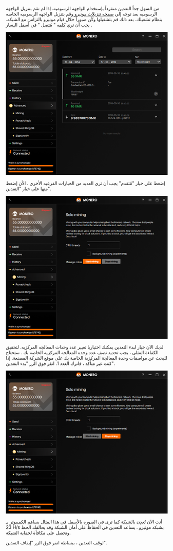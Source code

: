 من السهل جداً التعدين منفرداً بإستخدام الواجهه الرسوميه. إذا لم تقم بتنزيل الواجهه الرسوميه بعد توجه إلي  <a href="{{site.baseurl}}/downloads/">صفحه تنزيلات مونيرو </a> وقم بتنزيل الواجهه الرسوميه الخاصه بنظام تشغيلك. بعد ذلك قم بتشغيلها وكُن صبوراً خلال قيام مونيرو بالتزامن مع الشبكه. يجب أن تري كلمه " مُتصل " في أسفل اليسار .

<img src="png/solo_mine_GUI/01.PNG" style="width: 600px;"/>

إضغط علي خيار "مُتقدم" يجب أن تري العديد من الخيارات الفرعيه الأخري . الأن إضغط منها علي خيار "التعدين".

<img src="png/solo_mine_GUI/02.PNG" style="width: 600px;"/>

لديك الآن خيار لبدء التعدين يمكنك اختياريا تغيير عدد وحدات المعالجه المركزيه. لتحقيق الكفاءة المثلى ، يجب تحديد نصف عدد وحده المعالجه المركزيه الخاصه بك . ستحتاج للبحث عن مواصفات وحدة المعالجة المركزية الخاصة بك على موقع الشركة المصنعة. إذا كنت غير متأكد ، فاترك العدد 1. انقر فوق الزر "بدء التعدين".

<img src="png/solo_mine_GUI/03.PNG" style="width: 600px;"/>

أنت الآن تُعدِن بالشبكة كما ترى في الصوره بالأسفل في هذا المثال يساهم الكمبيوتر بـ 23 H/s بشبكه مونيرو . يساعد التعدين في الحفاظ على أمان الشبكة وقد يحالفك الحظ وتحصل على مكافأة لحماية الشبكة.

لوقف التعدين ، ببساطة انقر فوق الزر "إيقاف التعدين".
